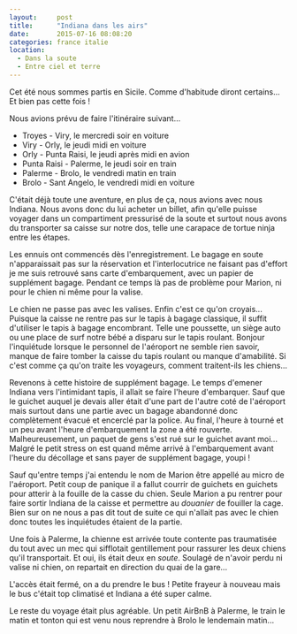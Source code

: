 ```yaml
---
layout:     post
title:      "Indiana dans les airs"
date:       2015-07-16 08:08:20
categories: france italie
location:
  - Dans la soute
  - Entre ciel et terre
---
```


Cet été nous sommes partis en Sicile. Comme d'habitude diront certains...
Et bien pas cette fois !

Nous avions prévu de faire l'itinéraire suivant...

<!--more-->

* Troyes - Viry, le mercredi soir en voiture
* Viry - Orly, le jeudi midi en voiture
* Orly - Punta Raisi, le jeudi après midi en avion
* Punta Raisi - Palerme, le jeudi soir en train
* Palerme - Brolo, le vendredi matin en train
* Brolo - Sant Angelo, le vendredi midi en voiture

C'était déjà toute une aventure, en plus de ça, nous avions avec nous Indiana.
Nous avons donc du lui acheter un billet, afin qu'elle puisse voyager dans un
compartiment pressurisé de la soute et surtout nous avons du transporter sa
caisse sur notre dos, telle une carapace de tortue ninja entre les étapes.

Les ennuis ont commencés dès l'enregistrement. Le bagage en soute n'apparaissait
pas sur la réservation et l'interlocutrice ne faisant pas d'effort je me suis
retrouvé sans carte d'embarquement, avec un papier de supplément bagage. Pendant
ce temps là pas de problème pour Marion, ni pour le chien ni même pour la valise.

Le chien ne passe pas avec les valises. Enfin c'est ce qu'on croyais... Puisque
la caisse ne rentre pas sur le tapis à bagage classique, il suffit d'utiliser le
tapis à bagage encombrant. Telle une poussette, un siège auto ou une place de
surf notre bébé a disparu sur le tapis roulant. Bonjour l'inquiétude lorsque le
personnel de l'aéroport ne semble rien savoir, manque de faire tomber la caisse
du tapis roulant ou manque d'amabilité. Si c'est comme ça qu'on traite les
voyageurs, comment traitent-ils les chiens...

Revenons à cette histoire de supplément bagage. Le temps d'emener Indiana vers
l'intimidant tapis, il allait se faire l'heure d'embarquer. Sauf que le guichet
auquel je devais aller était d'une part de l'autre coté de l'aéroport mais
surtout dans une partie avec un bagage abandonné donc complètement évacué et
encerclé par la police. Au final, l'heure à tourné et un peu avant l'heure
d'embarquement la zone a été rouverte. Malheureusement, un paquet de gens s'est
rué sur le guichet avant moi... Malgré le petit stress on est quand même arrivé à
l'embarquement avant l'heure du décollage et sans payer de supplément bagage,
youpi !

Sauf qu'entre temps j'ai entendu le nom de Marion être appellé au micro de
l'aéroport. Petit coup de panique il a fallut courrir de guichets en guichets
pour atterir à la fouille de la casse du chien. Seule Marion a pu rentrer pour
faire sortir Indiana de la caisse et permettre au _douanier_ de fouiller la cage.
Bien sur on ne nous a pas dit tout de suite ce qui n'allait pas avec le chien
donc toutes les inquiétudes étaient de la partie.

Une fois à Palerme, la chienne est arrivée toute contente pas traumatisée du tout
avec un mec qui sifflotait gentillement pour rassurer les deux chiens qu'il
transportait. Et oui, ils était deux en _soute_. Soulagé de n'avoir perdu ni valise
ni chien, on repartait en direction du quai de la gare...

L'accès était fermé, on a du prendre le bus ! Petite frayeur à nouveau mais le bus
c'était top climatisé et Indiana a été super calme.

Le reste du voyage était plus agréable. Un petit AirBnB à Palerme, le train le matin
et tonton qui est venu nous reprendre à Brolo le lendemain matin...
